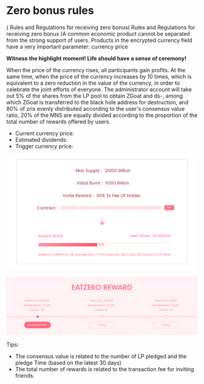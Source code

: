 # Zero bonus rules

\( Rules and Regulations for receiving zero bonus\( Rules and Regulations for receiving zero bonus \)A common economic product cannot be separated from the strong support of users. Products in the encrypted currency field have a very important parameter: currency price

**Witness the highlight moment! Life should have a sense of ceremony!**

When the price of the currency rises, all participants gain profits. At the same time, when the price of the currency increases by 10 times, which is equivalent to a zero reduction in the value of the currency, in order to celebrate the joint efforts of everyone. The administrator account will take out 5% of the shares from the LP pool to obtain ZGoat and ds-, among which ZGoat is transferred to the black hole address for destruction, and 80% of zris evenly distributed according to the user's consensus value ratio, 20% of the MNS are equally divided according to the proportion of the total number of rewards offered by users.

* Current currency price:
* Estimated dividends:
* Trigger currency price:

![\( Eat zero bonus progress bar \)](../.gitbook/assets/chi-ling-fen-hong-jin-du-tiao-.png)

![\( Rules and Regulations for receiving zero bonus \)](../.gitbook/assets/06-chi-ling-fen-hong-jiang-li-ling-qu-ji-gui-ze-.png)



Tips: 

* The consensus value is related to the number of LP pledged and the pledge Time \(based on the latest 30 days\)
* The total number of rewards is related to the transaction fee for inviting friends.



